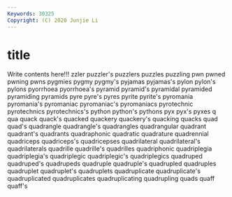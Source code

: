 ```yaml
---
Keywords: 30325
Copyright: (C) 2020 Junjie Li
---
```


# title

Write contents here!!!
zzler 
puzzler's 
puzzlers 
puzzles 
puzzling 
pwn 
pwned 
pwning
pwns 
pygmies 
pygmy 
pygmy's 
pyjamas 
pyjamas's 
pylon 
pylon's 
pylons 
pyorrhoea
pyorrhoea's 
pyramid 
pyramid's 
pyramidal 
pyramided 
pyramiding 
pyramids 
pyre 
pyre's 
pyres
pyrite 
pyrite's 
pyromania 
pyromania's 
pyromaniac 
pyromaniac's 
pyromaniacs 
pyrotechnic 
pyrotechnics 
pyrotechnics's
python 
python's 
pythons 
pyx 
pyx's 
pyxes 
q 
qua 
quack 
quack's
quacked 
quackery 
quackery's 
quacking 
quacks 
quad 
quad's 
quadrangle 
quadrangle's 
quadrangles
quadrangular 
quadrant 
quadrant's 
quadrants 
quadraphonic 
quadratic 
quadrature 
quadrennial 
quadriceps 
quadriceps's
quadricepses 
quadrilateral 
quadrilateral's 
quadrilaterals 
quadrille 
quadrille's 
quadrilles 
quadriphonic 
quadriplegia 
quadriplegia's
quadriplegic 
quadriplegic's 
quadriplegics 
quadruped 
quadruped's 
quadrupeds 
quadruple 
quadruple's 
quadrupled 
quadruples
quadruplet 
quadruplet's 
quadruplets 
quadruplicate 
quadruplicate's 
quadruplicated 
quadruplicates 
quadruplicating 
quadrupling 
quads
quaff 
quaff's 
